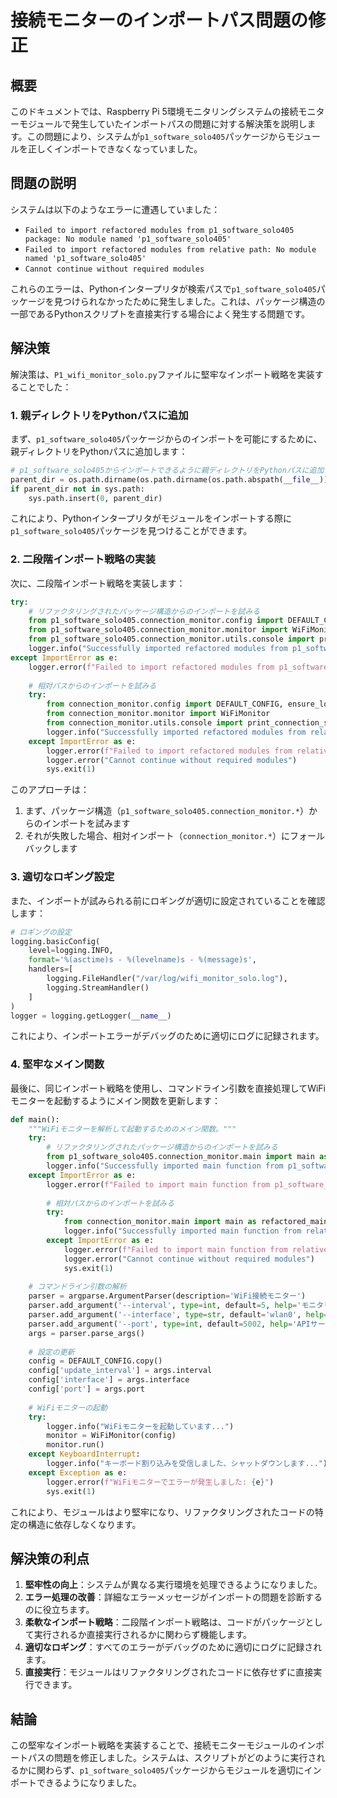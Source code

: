 # 接続モニターのインポートパス問題の修正

## 概要
このドキュメントでは、Raspberry Pi 5環境モニタリングシステムの接続モニターモジュールで発生していたインポートパスの問題に対する解決策を説明します。この問題により、システムが`p1_software_solo405`パッケージからモジュールを正しくインポートできなくなっていました。

## 問題の説明
システムは以下のようなエラーに遭遇していました：
- `Failed to import refactored modules from p1_software_solo405 package: No module named 'p1_software_solo405'`
- `Failed to import refactored modules from relative path: No module named 'p1_software_solo405'`
- `Cannot continue without required modules`

これらのエラーは、Pythonインタープリタが検索パスで`p1_software_solo405`パッケージを見つけられなかったために発生しました。これは、パッケージ構造の一部であるPythonスクリプトを直接実行する場合によく発生する問題です。

## 解決策
解決策は、`P1_wifi_monitor_solo.py`ファイルに堅牢なインポート戦略を実装することでした：

### 1. 親ディレクトリをPythonパスに追加
まず、`p1_software_solo405`パッケージからのインポートを可能にするために、親ディレクトリをPythonパスに追加します：

```python
# p1_software_solo405からインポートできるように親ディレクトリをPythonパスに追加
parent_dir = os.path.dirname(os.path.dirname(os.path.abspath(__file__)))
if parent_dir not in sys.path:
    sys.path.insert(0, parent_dir)
```

これにより、Pythonインタープリタがモジュールをインポートする際に`p1_software_solo405`パッケージを見つけることができます。

### 2. 二段階インポート戦略の実装
次に、二段階インポート戦略を実装します：

```python
try:
    # リファクタリングされたパッケージ構造からのインポートを試みる
    from p1_software_solo405.connection_monitor.config import DEFAULT_CONFIG, ensure_log_directory
    from p1_software_solo405.connection_monitor.monitor import WiFiMonitor
    from p1_software_solo405.connection_monitor.utils.console import print_connection_status
    logger.info("Successfully imported refactored modules from p1_software_Zero package")
except ImportError as e:
    logger.error(f"Failed to import refactored modules from p1_software_Zero package: {e}")
    
    # 相対パスからのインポートを試みる
    try:
        from connection_monitor.config import DEFAULT_CONFIG, ensure_log_directory
        from connection_monitor.monitor import WiFiMonitor
        from connection_monitor.utils.console import print_connection_status
        logger.info("Successfully imported refactored modules from relative path")
    except ImportError as e:
        logger.error(f"Failed to import refactored modules from relative path: {e}")
        logger.error("Cannot continue without required modules")
        sys.exit(1)
```

このアプローチは：
1. まず、パッケージ構造（`p1_software_solo405.connection_monitor.*`）からのインポートを試みます
2. それが失敗した場合、相対インポート（`connection_monitor.*`）にフォールバックします

### 3. 適切なロギング設定
また、インポートが試みられる前にロギングが適切に設定されていることを確認します：

```python
# ロギングの設定
logging.basicConfig(
    level=logging.INFO,
    format='%(asctime)s - %(levelname)s - %(message)s',
    handlers=[
        logging.FileHandler("/var/log/wifi_monitor_solo.log"),
        logging.StreamHandler()
    ]
)
logger = logging.getLogger(__name__)
```

これにより、インポートエラーがデバッグのために適切にログに記録されます。

### 4. 堅牢なメイン関数
最後に、同じインポート戦略を使用し、コマンドライン引数を直接処理してWiFiモニターを起動するようにメイン関数を更新します：

```python
def main():
    """WiFiモニターを解析して起動するためのメイン関数。"""
    try:
        # リファクタリングされたパッケージ構造からのインポートを試みる
        from p1_software_solo405.connection_monitor.main import main as refactored_main
        logger.info("Successfully imported main function from p1_software_Zero package")
    except ImportError as e:
        logger.error(f"Failed to import main function from p1_software_Zero package: {e}")
        
        # 相対パスからのインポートを試みる
        try:
            from connection_monitor.main import main as refactored_main
            logger.info("Successfully imported main function from relative path")
        except ImportError as e:
            logger.error(f"Failed to import main function from relative path: {e}")
            logger.error("Cannot continue without required modules")
            sys.exit(1)
    
    # コマンドライン引数の解析
    parser = argparse.ArgumentParser(description='WiFi接続モニター')
    parser.add_argument('--interval', type=int, default=5, help='モニタリング間隔（秒）')
    parser.add_argument('--interface', type=str, default='wlan0', help='モニタリングするWiFiインターフェース')
    parser.add_argument('--port', type=int, default=5002, help='APIサーバーのポート')
    args = parser.parse_args()
    
    # 設定の更新
    config = DEFAULT_CONFIG.copy()
    config['update_interval'] = args.interval
    config['interface'] = args.interface
    config['port'] = args.port
    
    # WiFiモニターの起動
    try:
        logger.info("WiFiモニターを起動しています...")
        monitor = WiFiMonitor(config)
        monitor.run()
    except KeyboardInterrupt:
        logger.info("キーボード割り込みを受信しました、シャットダウンします...")
    except Exception as e:
        logger.error(f"WiFiモニターでエラーが発生しました: {e}")
        sys.exit(1)
```

これにより、モジュールはより堅牢になり、リファクタリングされたコードの特定の構造に依存しなくなります。

## 解決策の利点
1. **堅牢性の向上**：システムが異なる実行環境を処理できるようになりました。
2. **エラー処理の改善**：詳細なエラーメッセージがインポートの問題を診断するのに役立ちます。
3. **柔軟なインポート戦略**：二段階インポート戦略は、コードがパッケージとして実行されるか直接実行されるかに関わらず機能します。
4. **適切なロギング**：すべてのエラーがデバッグのために適切にログに記録されます。
5. **直接実行**：モジュールはリファクタリングされたコードに依存せずに直接実行できます。

## 結論
この堅牢なインポート戦略を実装することで、接続モニターモジュールのインポートパスの問題を修正しました。システムは、スクリプトがどのように実行されるかに関わらず、`p1_software_solo405`パッケージからモジュールを適切にインポートできるようになりました。